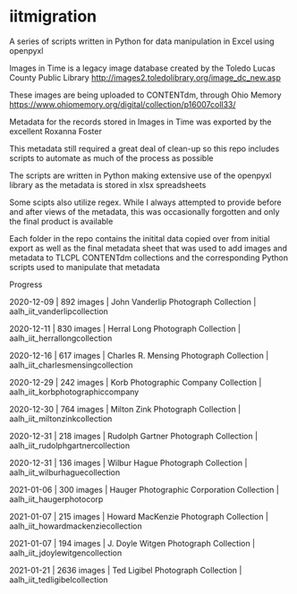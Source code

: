 # iitmigration
A series of scripts written in Python for data manipulation in Excel using openpyxl

Images in Time is a legacy image database created by the Toledo Lucas County Public Library
http://images2.toledolibrary.org/image_dc_new.asp

These images are being uploaded to CONTENTdm, through Ohio Memory
https://www.ohiomemory.org/digital/collection/p16007coll33/

Metadata for the records stored in Images in Time was exported by the excellent Roxanna Foster

This metadata still required a great deal of clean-up so this repo includes scripts to automate as much of the process as possible

The scripts are written in Python making extensive use of the openpyxl library as the metadata is stored in xlsx spreadsheets

Some scipts also utilize regex. While I always attempted to provide before and after views of the metadata, this was occasionally forgotten and only the final product is available

Each folder in the repo contains the initital data copied over from initial export as well as the final metadata sheet that was used to add images and metadata to TLCPL CONTENTdm collections and the corresponding Python scripts used to manipulate that metadata

Progress

2020-12-09 | 892 images | John Vanderlip Photograph Collection | aalh_iit_vanderlipcollection

2020-12-11 | 830 images | Herral Long Photograph Collection | aalh_iit_herrallongcollection

2020-12-16 | 617 images | Charles R. Mensing Photograph Collection | aalh_iit_charlesmensingcollection

2020-12-29 | 242 images | Korb Photographic Company Collection | aalh_iit_korbphotographiccompany

2020-12-30 | 764 images | Milton Zink Photograph Collection | aalh_iit_miltonzinkcollection

2020-12-31 | 218 images | Rudolph Gartner Photograph Collection | aalh_iit_rudolphgartnercollection

2020-12-31 | 136 images | Wilbur Hague Photograph Collection | aalh_iit_wilburhaguecollection

2021-01-06 | 300 images | Hauger Photographic Corporation Collection | aalh_iit_haugerphotocorp

2021-01-07 | 215 images | Howard MacKenzie Photograph Collection | aalh_iit_howardmackenziecollection

2021-01-07 | 194 images | J. Doyle Witgen Photograph Collection | aalh_iit_jdoylewitgencollection

2021-01-21 | 2636 images | Ted Ligibel Photograph Collection | aalh_iit_tedligibelcollection

